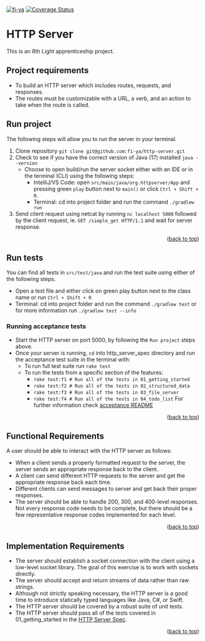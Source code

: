 [![fi-ya](https://circleci.com/gh/fi-ya/http-server.svg?style=shield)](https://circleci.com/docs/)
[![Coverage Status](https://coveralls.io/repos/github/fi-ya/http-server/badge.svg?branch=main)](https://coveralls.io/github/fi-ya/http-server?branch=main)
# HTTP Server
This is an 8th Light apprenticeship project.
## Project requirements
- To build an HTTP server which includes routes, requests, and responses. 
- The routes must be customizable with a URL, a verb, and an action to take when the route is called. 
## Run project
The following steps will allow you to run the server in your terminal.
1. Clone repository `git clone git@github.com:fi-ya/http-server.git`
2. Check to see if you have the correct version of Java (17) installed `java --version`
   - Choose to open build/run the server socket either with an IDE or in the terminal (CLI) using the following steps:
     - IntelliJ/VS Code: open `src/main/java/org.httpserver/App` and pressing green `play` button next to `main()` or click `Ctrl + Shift + R`.
     - Terminal: cd into project folder and run the command `./gradlew run`
3. Send client request using netcat by running `nc localhost 5000` followed by the client request, ie. `GET /simple_get HTTP/1.1` and wait for server response.
<p align="right">(<a href="#top">back to top</a>)</p>

## Run tests
You can find all tests in `src/test/java` and run the test suite using either of the following steps.
- Open a test file and either click on green play button next to the class name or run `Ctrl + Shift + R`
- Terminal: cd into project folder and run the command `./gradlew test` or for more information run `./gradlew test --info`

### Running acceptance tests
- Start the HTTP server on port 5000, by following the `Run project` steps above.
- Once your server is running, `cd` into http_server_spec directory and run the acceptance test suite in the terminal with:
  - To run full test suite run `rake test`
  - To run the tests from a specific section of the features: 
    - `rake test:f1 # Run all of the tests in 01_getting_started`
    - `rake test:f2 # Run all of the tests in 02_structured_data`
    - `rake test:f3 # Run all of the tests in 03_file_server`
    - `rake test:f4 # Run all of the tests in 04_todo_list`
 For further information check [acceptance README](https://github.com/8thlight/http_server_spec)
<p align="right">(<a href="#top">back to top</a>)</p>

## Functional Requirements
A user should be able to interact with the HTTP server as follows:

- When a client sends a properly formatted request to the server, the server sends an appropriate response back to the client. 
- A client can send different HTTP requests to the server and get the appropriate response back each time. 
- Different clients can send messages to server and get back their proper responses. 
- The server should be able to handle 200, 300, and 400-level responses. Not every response code needs to be complete, but there should be a few representative response codes implemented for each level.
<p align="right">(<a href="#top">back to top</a>)</p>

## Implementation Requirements
- The server should establish a socket connection with the client using a low-level socket library. The goal of this exercise is to work with sockets directly.
- The server should accept and return streams of data rather than raw strings.
- Although not strictly speaking necessary, the HTTP server is a good time to introduce statically typed languages like Java, C#, or Swift.
- The HTTP server should be covered by a robust suite of unit tests.
- The HTTP server should pass all of the tests covered in 01_getting_started in the [HTTP Server Spec](https://github.com/8thlight/http_server_spec).
<p align="right">(<a href="#top">back to top</a>)</p>
